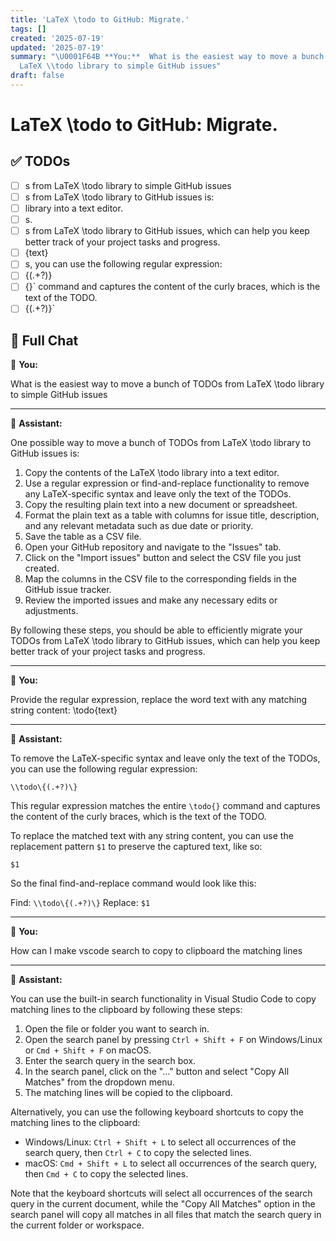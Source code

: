 ```yaml
---
title: 'LaTeX \todo to GitHub: Migrate.'
tags: []
created: '2025-07-19'
updated: '2025-07-19'
summary: "\U0001F64B **You:**  What is the easiest way to move a bunch of TODOs from
  LaTeX \\todo library to simple GitHub issues"
draft: false
---
```


# LaTeX \todo to GitHub: Migrate.

## ✅ TODOs
- [ ] s from LaTeX \todo library to simple GitHub issues
- [ ] s from LaTeX \todo library to GitHub issues is:
- [ ] library into a text editor.
- [ ] s.
- [ ] s from LaTeX \todo library to GitHub issues, which can help you keep better track of your project tasks and progress.
- [ ] {text}
- [ ] s, you can use the following regular expression:
- [ ] \{(.+?)\}
- [ ] {}` command and captures the content of the curly braces, which is the text of the TODO.
- [ ] \{(.+?)\}`

## 🧠 Full Chat

🙋 **You:**

What is the easiest way to move a bunch of TODOs from LaTeX \todo library to simple GitHub issues

---

🤖 **Assistant:**

One possible way to move a bunch of TODOs from LaTeX \todo library to GitHub issues is:

1. Copy the contents of the LaTeX \todo library into a text editor.
2. Use a regular expression or find-and-replace functionality to remove any LaTeX-specific syntax and leave only the text of the TODOs.
3. Copy the resulting plain text into a new document or spreadsheet.
4. Format the plain text as a table with columns for issue title, description, and any relevant metadata such as due date or priority.
5. Save the table as a CSV file.
6. Open your GitHub repository and navigate to the "Issues" tab.
7. Click on the "Import issues" button and select the CSV file you just created.
8. Map the columns in the CSV file to the corresponding fields in the GitHub issue tracker.
9. Review the imported issues and make any necessary edits or adjustments.

By following these steps, you should be able to efficiently migrate your TODOs from LaTeX \todo library to GitHub issues, which can help you keep better track of your project tasks and progress.

---

🙋 **You:**

Provide the regular expression, replace the word text with any matching string content:
\todo{text}

---

🤖 **Assistant:**

To remove the LaTeX-specific syntax and leave only the text of the TODOs, you can use the following regular expression:

```
\\todo\{(.+?)\}
```

This regular expression matches the entire `\todo{}` command and captures the content of the curly braces, which is the text of the TODO.

To replace the matched text with any string content, you can use the replacement pattern `$1` to preserve the captured text, like so:

```
$1
```

So the final find-and-replace command would look like this:

Find: `\\todo\{(.+?)\}`
Replace: `$1`

---

🙋 **You:**

How can I make vscode search to copy to clipboard the matching lines

---

🤖 **Assistant:**

You can use the built-in search functionality in Visual Studio Code to copy matching lines to the clipboard by following these steps:

1. Open the file or folder you want to search in.
2. Open the search panel by pressing `Ctrl + Shift + F` on Windows/Linux or `Cmd + Shift + F` on macOS.
3. Enter the search query in the search box.
4. In the search panel, click on the "..." button and select "Copy All Matches" from the dropdown menu.
5. The matching lines will be copied to the clipboard.

Alternatively, you can use the following keyboard shortcuts to copy the matching lines to the clipboard:

- Windows/Linux: `Ctrl + Shift + L` to select all occurrences of the search query, then `Ctrl + C` to copy the selected lines.
- macOS: `Cmd + Shift + L` to select all occurrences of the search query, then `Cmd + C` to copy the selected lines.

Note that the keyboard shortcuts will select all occurrences of the search query in the current document, while the "Copy All Matches" option in the search panel will copy all matches in all files that match the search query in the current folder or workspace.